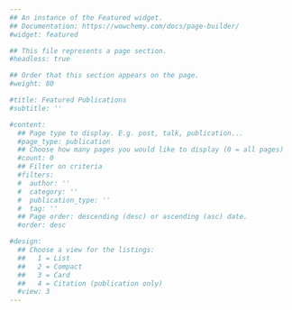 ```yaml
---
## An instance of the Featured widget.
## Documentation: https://wowchemy.com/docs/page-builder/
#widget: featured

## This file represents a page section.
#headless: true

## Order that this section appears on the page.
#weight: 80

#title: Featured Publications
#subtitle: ''

#content:
  ## Page type to display. E.g. post, talk, publication...
  #page_type: publication
  ## Choose how many pages you would like to display (0 = all pages)
  #count: 0
  ## Filter on criteria
  #filters:
  #  author: ''
  #  category: ''
  #  publication_type: ''
  #  tag: ''
  ## Page order: descending (desc) or ascending (asc) date.
  #order: desc

#design:
  ## Choose a view for the listings:
  ##   1 = List
  ##   2 = Compact
  ##   3 = Card
  ##   4 = Citation (publication only)
  #view: 3
---
```

